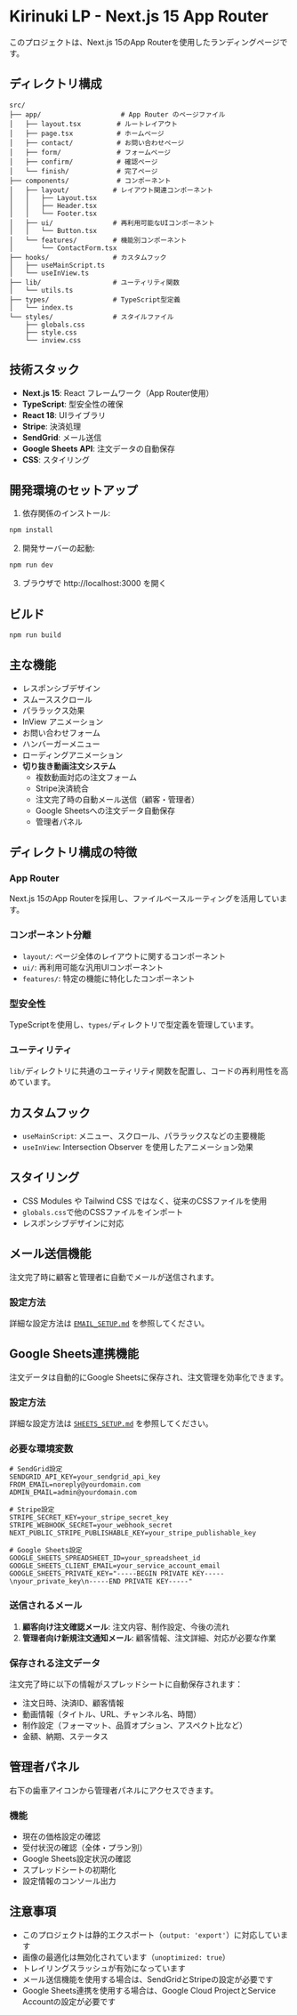 # Kirinuki LP - Next.js 15 App Router

このプロジェクトは、Next.js 15のApp Routerを使用したランディングページです。

## ディレクトリ構成

```
src/
├── app/                    # App Router のページファイル
│   ├── layout.tsx         # ルートレイアウト
│   ├── page.tsx           # ホームページ
│   ├── contact/           # お問い合わせページ
│   ├── form/              # フォームページ
│   ├── confirm/           # 確認ページ
│   └── finish/            # 完了ページ
├── components/            # コンポーネント
│   ├── layout/           # レイアウト関連コンポーネント
│   │   ├── Layout.tsx
│   │   ├── Header.tsx
│   │   └── Footer.tsx
│   ├── ui/               # 再利用可能なUIコンポーネント
│   │   └── Button.tsx
│   └── features/         # 機能別コンポーネント
│       └── ContactForm.tsx
├── hooks/                # カスタムフック
│   ├── useMainScript.ts
│   └── useInView.ts
├── lib/                  # ユーティリティ関数
│   └── utils.ts
├── types/                # TypeScript型定義
│   └── index.ts
└── styles/               # スタイルファイル
    ├── globals.css
    ├── style.css
    └── inview.css
```

## 技術スタック

- **Next.js 15**: React フレームワーク（App Router使用）
- **TypeScript**: 型安全性の確保
- **React 18**: UIライブラリ
- **Stripe**: 決済処理
- **SendGrid**: メール送信
- **Google Sheets API**: 注文データの自動保存
- **CSS**: スタイリング

## 開発環境のセットアップ

1. 依存関係のインストール:
```bash
npm install
```

2. 開発サーバーの起動:
```bash
npm run dev
```

3. ブラウザで http://localhost:3000 を開く

## ビルド

```bash
npm run build
```

## 主な機能

- レスポンシブデザイン
- スムーススクロール
- パララックス効果
- InView アニメーション
- お問い合わせフォーム
- ハンバーガーメニュー
- ローディングアニメーション
- **切り抜き動画注文システム**
  - 複数動画対応の注文フォーム
  - Stripe決済統合
  - 注文完了時の自動メール送信（顧客・管理者）
  - Google Sheetsへの注文データ自動保存
  - 管理者パネル

## ディレクトリ構成の特徴

### App Router
Next.js 15のApp Routerを採用し、ファイルベースルーティングを活用しています。

### コンポーネント分離
- `layout/`: ページ全体のレイアウトに関するコンポーネント
- `ui/`: 再利用可能な汎用UIコンポーネント
- `features/`: 特定の機能に特化したコンポーネント

### 型安全性
TypeScriptを使用し、`types/`ディレクトリで型定義を管理しています。

### ユーティリティ
`lib/`ディレクトリに共通のユーティリティ関数を配置し、コードの再利用性を高めています。

## カスタムフック

- `useMainScript`: メニュー、スクロール、パララックスなどの主要機能
- `useInView`: Intersection Observer を使用したアニメーション効果

## スタイリング

- CSS Modules や Tailwind CSS ではなく、従来のCSSファイルを使用
- `globals.css`で他のCSSファイルをインポート
- レスポンシブデザインに対応

## メール送信機能

注文完了時に顧客と管理者に自動でメールが送信されます。

### 設定方法
詳細な設定方法は [`EMAIL_SETUP.md`](./EMAIL_SETUP.md) を参照してください。

## Google Sheets連携機能

注文データは自動的にGoogle Sheetsに保存され、注文管理を効率化できます。

### 設定方法
詳細な設定方法は [`SHEETS_SETUP.md`](./SHEETS_SETUP.md) を参照してください。

### 必要な環境変数
```env
# SendGrid設定
SENDGRID_API_KEY=your_sendgrid_api_key
FROM_EMAIL=noreply@yourdomain.com
ADMIN_EMAIL=admin@yourdomain.com

# Stripe設定
STRIPE_SECRET_KEY=your_stripe_secret_key
STRIPE_WEBHOOK_SECRET=your_webhook_secret
NEXT_PUBLIC_STRIPE_PUBLISHABLE_KEY=your_stripe_publishable_key

# Google Sheets設定
GOOGLE_SHEETS_SPREADSHEET_ID=your_spreadsheet_id
GOOGLE_SHEETS_CLIENT_EMAIL=your_service_account_email
GOOGLE_SHEETS_PRIVATE_KEY="-----BEGIN PRIVATE KEY-----\nyour_private_key\n-----END PRIVATE KEY-----"
```

### 送信されるメール
1. **顧客向け注文確認メール**: 注文内容、制作設定、今後の流れ
2. **管理者向け新規注文通知メール**: 顧客情報、注文詳細、対応が必要な作業

### 保存される注文データ
注文完了時に以下の情報がスプレッドシートに自動保存されます：
- 注文日時、決済ID、顧客情報
- 動画情報（タイトル、URL、チャンネル名、時間）
- 制作設定（フォーマット、品質オプション、アスペクト比など）
- 金額、納期、ステータス

## 管理者パネル

右下の歯車アイコンから管理者パネルにアクセスできます。

### 機能
- 現在の価格設定の確認
- 受付状況の確認（全体・プラン別）
- Google Sheets設定状況の確認
- スプレッドシートの初期化
- 設定情報のコンソール出力

## 注意事項

- このプロジェクトは静的エクスポート（`output: 'export'`）に対応しています
- 画像の最適化は無効化されています（`unoptimized: true`）
- トレイリングスラッシュが有効になっています
- メール送信機能を使用する場合は、SendGridとStripeの設定が必要です
- Google Sheets連携を使用する場合は、Google Cloud ProjectとService Accountの設定が必要です
